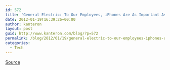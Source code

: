 ```yaml
---
id: 572
title: 'General Electric: To Our Employees, iPhones Are As Important As Light Bulbs'
date: 2012-01-19T16:39:26+00:00
author: kanteron
layout: post
guid: http://www.kanteron.com/blog/?p=572
permalink: /blog/2012/01/19/general-electric-to-our-employees-iphones-are-as-important-as-light-bulbs/
categories:
  - Tech
---
```

<a title="http://www.cultofmac.com/141102/general-electric-to-our-employees-iphones-are-as-important-as-light-bulbs/" href="http://www.cultofmac.com/141102/general-electric-to-our-employees-iphones-are-as-important-as-light-bulbs/" target="_blank">Source</a>